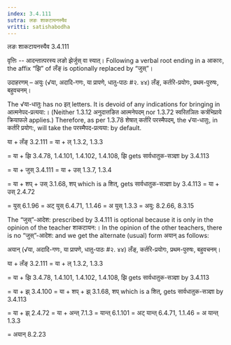 ```yaml
---
index: 3.4.111
sutra: लङः शाकटायनस्यैव
vritti: satishabodha
---
```



 लङः शाकटायनस्यैव 3.4.111 


वृत्तिः -- आदन्‍तात्‍परस्‍य लङो झेर्जुस् वा स्‍यात्। Following a verbal root ending in a आकारः, the affix “झि” of लँङ् is optionally replaced by “जुस्”। 


उदाहरणम् – अयुः (√या, अदादि-गणः, या प्रापणे, धातु-पाठः #२. ४४) लँङ्, कर्तरि-प्रयोगः, प्रथम-पुरुषः, बहुवचनम्। 


The √या-धातुः has no इत् letters. It is devoid of any indications for bringing in आत्मनेपद-प्रत्यया:। (Neither 1.3.12 अनुदात्तङित आत्मनेपदम् nor 1.3.72 स्वरितञितः कर्त्रभिप्राये क्रियाफले applies.) Therefore, as per 1.3.78 शेषात् कर्तरि परस्मैपदम्, the √या-धातुः, in कर्तरि प्रयोग:, will take the परस्मैपद-प्रत्यया: by default. 


या + लँङ् 3.2.111 = या + ल् 1.3.2, 1.3.3 

= या + झि 3.4.78, 1.4.101, 1.4.102, 1.4.108, झि gets सार्वधातुक-सञ्ज्ञा by 3.4.113 

= या + जुस् 3.4.111 = या + उस् 1.3.7, 1.3.4 

= या + शप् + उस् 3.1.68, शप् which is a शित्, gets सार्वधातुक-सञ्ज्ञा by 3.4.113 = या + उस् 2.4.72 

= युस् 6.1.96 = अट् युस् 6.4.71, 1.1.46 = अ युस् 1.3.3 = अयु: 8.2.66, 8.3.15 


The “जुस्”-आदेश: prescribed by 3.4.111 is optional because it is only in the opinion of the teacher शाकटायन:। In the opinion of the other teachers, there is no “जुस्”-आदेश: and we get the alternate (usual) form अयान् as follows: 

अयान् (√या, अदादि-गणः, या प्रापणे, धातु-पाठः #२. ४४) लँङ्, कर्तरि-प्रयोगः, प्रथम-पुरुषः, बहुवचनम्। 


या + लँङ् 3.2.111 = या + ल् 1.3.2, 1.3.3 

= या + झि 3.4.78, 1.4.101, 1.4.102, 1.4.108, झि gets सार्वधातुक-सञ्ज्ञा by 3.4.113 

= या + झ् 3.4.100 = या + शप् + झ् 3.1.68, शप् which is a शित्, gets सार्वधातुक-सञ्ज्ञा by 3.4.113 

= या + झ् 2.4.72 = या + अन्त् 7.1.3 = यान्त् 6.1.101 = अट् यान्त् 6.4.71, 1.1.46 = अ यान्त् 1.3.3 

= अयान् 8.2.23 


